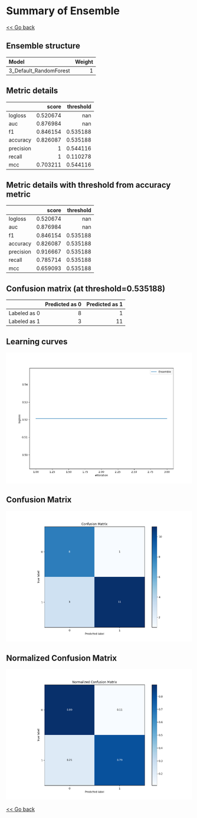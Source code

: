 # Summary of Ensemble

[<< Go back](../README.md)


## Ensemble structure
| Model                  |   Weight |
|:-----------------------|---------:|
| 3_Default_RandomForest |        1 |

## Metric details
|           |    score |   threshold |
|:----------|---------:|------------:|
| logloss   | 0.520674 |  nan        |
| auc       | 0.876984 |  nan        |
| f1        | 0.846154 |    0.535188 |
| accuracy  | 0.826087 |    0.535188 |
| precision | 1        |    0.544116 |
| recall    | 1        |    0.110278 |
| mcc       | 0.703211 |    0.544116 |


## Metric details with threshold from accuracy metric
|           |    score |   threshold |
|:----------|---------:|------------:|
| logloss   | 0.520674 |  nan        |
| auc       | 0.876984 |  nan        |
| f1        | 0.846154 |    0.535188 |
| accuracy  | 0.826087 |    0.535188 |
| precision | 0.916667 |    0.535188 |
| recall    | 0.785714 |    0.535188 |
| mcc       | 0.659093 |    0.535188 |


## Confusion matrix (at threshold=0.535188)
|              |   Predicted as 0 |   Predicted as 1 |
|:-------------|-----------------:|-----------------:|
| Labeled as 0 |                8 |                1 |
| Labeled as 1 |                3 |               11 |

## Learning curves
![Learning curves](learning_curves.png)
## Confusion Matrix

![Confusion Matrix](confusion_matrix.png)


## Normalized Confusion Matrix

![Normalized Confusion Matrix](confusion_matrix_normalized.png)



[<< Go back](../README.md)
